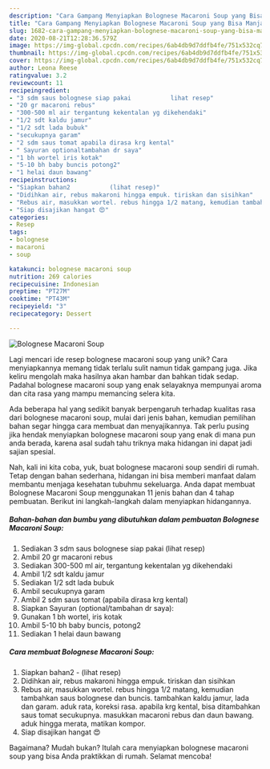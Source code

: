 ```yaml
---
description: "Cara Gampang Menyiapkan Bolognese Macaroni Soup yang Bisa Manjain Lidah"
title: "Cara Gampang Menyiapkan Bolognese Macaroni Soup yang Bisa Manjain Lidah"
slug: 1682-cara-gampang-menyiapkan-bolognese-macaroni-soup-yang-bisa-manjain-lidah
date: 2020-08-21T12:28:36.579Z
image: https://img-global.cpcdn.com/recipes/6ab4db9d7ddfb4fe/751x532cq70/bolognese-macaroni-soup-foto-resep-utama.jpg
thumbnail: https://img-global.cpcdn.com/recipes/6ab4db9d7ddfb4fe/751x532cq70/bolognese-macaroni-soup-foto-resep-utama.jpg
cover: https://img-global.cpcdn.com/recipes/6ab4db9d7ddfb4fe/751x532cq70/bolognese-macaroni-soup-foto-resep-utama.jpg
author: Leona Reese
ratingvalue: 3.2
reviewcount: 11
recipeingredient:
- "3 sdm saus bolognese siap pakai           lihat resep"
- "20 gr macaroni rebus"
- "300-500 ml air tergantung kekentalan yg dikehendaki"
- "1/2 sdt kaldu jamur"
- "1/2 sdt lada bubuk"
- "secukupnya garam"
- "2 sdm saus tomat apabila dirasa krg kental"
- " Sayuran optionaltambahan dr saya"
- "1 bh wortel iris kotak"
- "5-10 bh baby buncis potong2"
- "1 helai daun bawang"
recipeinstructions:
- "Siapkan bahan2           (lihat resep)"
- "Didihkan air, rebus makaroni hingga empuk. tiriskan dan sisihkan"
- "Rebus air, masukkan wortel. rebus hingga 1/2 matang, kemudian tambahkan saus bolognese dan buncis. tambahkan kaldu jamur, lada dan garam. aduk rata, koreksi rasa. apabila krg kental, bisa ditambahkan saus tomat secukupnya. masukkan macaroni rebus dan daun bawang. aduk hingga merata, matikan kompor."
- "Siap disajikan hangat 😍"
categories:
- Resep
tags:
- bolognese
- macaroni
- soup

katakunci: bolognese macaroni soup 
nutrition: 269 calories
recipecuisine: Indonesian
preptime: "PT27M"
cooktime: "PT43M"
recipeyield: "3"
recipecategory: Dessert

---
```



![Bolognese Macaroni Soup](https://img-global.cpcdn.com/recipes/6ab4db9d7ddfb4fe/751x532cq70/bolognese-macaroni-soup-foto-resep-utama.jpg)

Lagi mencari ide resep bolognese macaroni soup yang unik? Cara menyiapkannya memang tidak terlalu sulit namun tidak gampang juga. Jika keliru mengolah maka hasilnya akan hambar dan bahkan tidak sedap. Padahal bolognese macaroni soup yang enak selayaknya mempunyai aroma dan cita rasa yang mampu memancing selera kita.



Ada beberapa hal yang sedikit banyak berpengaruh terhadap kualitas rasa dari bolognese macaroni soup, mulai dari jenis bahan, kemudian pemilihan bahan segar hingga cara membuat dan menyajikannya. Tak perlu pusing jika hendak menyiapkan bolognese macaroni soup yang enak di mana pun anda berada, karena asal sudah tahu triknya maka hidangan ini dapat jadi sajian spesial.


Nah, kali ini kita coba, yuk, buat bolognese macaroni soup sendiri di rumah. Tetap dengan bahan sederhana, hidangan ini bisa memberi manfaat dalam membantu menjaga kesehatan tubuhmu sekeluarga. Anda dapat membuat Bolognese Macaroni Soup menggunakan 11 jenis bahan dan 4 tahap pembuatan. Berikut ini langkah-langkah dalam menyiapkan hidangannya.

<!--inarticleads1-->

##### Bahan-bahan dan bumbu yang dibutuhkan dalam pembuatan Bolognese Macaroni Soup:

1. Sediakan 3 sdm saus bolognese siap pakai           (lihat resep)
1. Ambil 20 gr macaroni rebus
1. Sediakan 300-500 ml air, tergantung kekentalan yg dikehendaki
1. Ambil 1/2 sdt kaldu jamur
1. Sediakan 1/2 sdt lada bubuk
1. Ambil secukupnya garam
1. Ambil 2 sdm saus tomat (apabila dirasa krg kental)
1. Siapkan  Sayuran (optional/tambahan dr saya):
1. Gunakan 1 bh wortel, iris kotak
1. Ambil 5-10 bh baby buncis, potong2
1. Sediakan 1 helai daun bawang




<!--inarticleads2-->

##### Cara membuat Bolognese Macaroni Soup:

1. Siapkan bahan2 -           (lihat resep)
1. Didihkan air, rebus makaroni hingga empuk. tiriskan dan sisihkan
1. Rebus air, masukkan wortel. rebus hingga 1/2 matang, kemudian tambahkan saus bolognese dan buncis. tambahkan kaldu jamur, lada dan garam. aduk rata, koreksi rasa. apabila krg kental, bisa ditambahkan saus tomat secukupnya. masukkan macaroni rebus dan daun bawang. aduk hingga merata, matikan kompor.
1. Siap disajikan hangat 😍




Bagaimana? Mudah bukan? Itulah cara menyiapkan bolognese macaroni soup yang bisa Anda praktikkan di rumah. Selamat mencoba!
